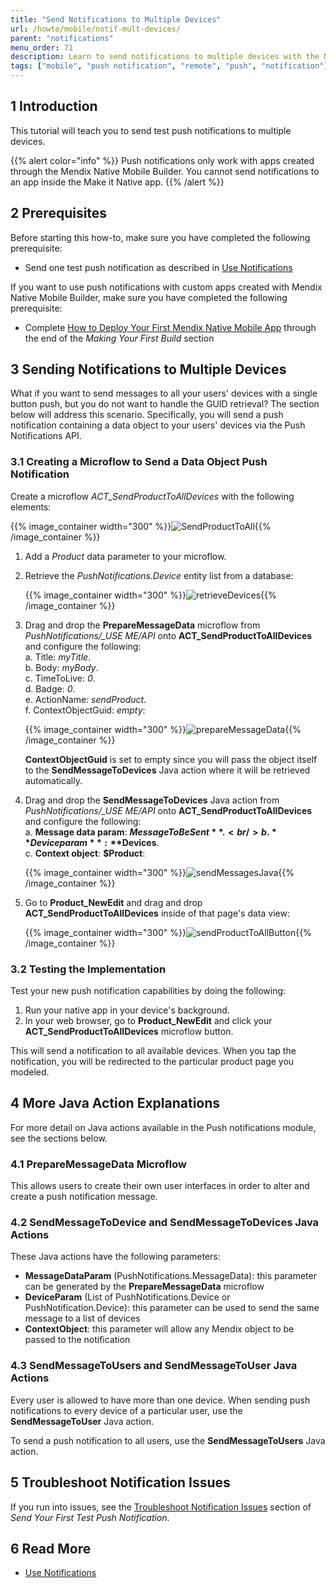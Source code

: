 ```yaml
---
title: "Send Notifications to Multiple Devices"
url: /howto/mobile/notif-mult-devices/
parent: "notifications"
menu_order: 71
description: Learn to send notifications to multiple devices with the Native Mobile Builder.
tags: ["mobile", "push notification", "remote", "push", "notification"]
---
```


## 1 Introduction

This tutorial will teach you to send test push notifications to multiple devices.

{{% alert color="info" %}}
Push notifications only work with apps created through the Mendix Native Mobile Builder. You cannot send notifications to an app inside the Make it Native app.
{{% /alert %}}

## 2 Prerequisites

Before starting this how-to, make sure you have completed the following prerequisite:

* Send one test push notification as described in [Use Notifications](/howto/mobile/notifications/)

If you want to use push notifications with custom apps created with Mendix Native Mobile Builder, make sure you have completed the following prerequisite:

* Complete [How to Deploy Your First Mendix Native Mobile App](/howto/mobile/deploying-native-app/) through the end of the *Making Your First Build* section

## 3 Sending Notifications to Multiple Devices

What if you want to send messages to all your users' devices with a single button push, but you do not want to handle the GUID retrieval? The section below will address this scenario. Specifically, you will send a push notification containing a data object to your users' devices via the Push Notifications API.

### 3.1 Creating a Microflow to Send a Data Object Push Notification 

Create a microflow *ACT_SendProductToAllDevices* with the following elements:

{{% image_container width="300" %}}![SendProductToAll](/attachments/howto/mobile/native-mobile/implementation/notifications/notif-mult-devices/SendProductToAll.png){{% /image_container %}}

1. Add a *Product* data parameter to your microflow.
2. Retrieve the *PushNotifications.Device* entity list from a database:

	{{% image_container width="300" %}}![retrieveDevices](/attachments/howto/mobile/native-mobile/implementation/notifications/notif-mult-devices/retrieveDevices.png){{% /image_container %}}
    
3. Drag and drop the **PrepareMessageData** microflow from *PushNotifications/_USE ME/API* onto **ACT_SendProductToAllDevices** and configure the following:<br />
	a. Title: *myTitle*.<br />
	b. Body: *myBody*.<br />
	c. TimeToLive: *0*.<br />
	d. Badge: *0*.<br />
	e. ActionName: *sendProduct*.<br />
	f. ContextObjectGuid: *empty*:
	
	{{% image_container width="300" %}}![prepareMessageData](/attachments/howto/mobile/native-mobile/implementation/notifications/notif-mult-devices/prepareMessageData.png){{% /image_container %}}

	**ContextObjectGuid** is set to empty since you will pass the object itself to the **SendMessageToDevices** Java action where it will be retrieved automatically. 

4. Drag and drop the **SendMessageToDevices** Java action from *PushNotifications/_USE ME/API* onto **ACT_SendProductToAllDevices** and configure the following:<br />
	a. **Message data param**: **$MessageToBeSent**.<br />
	b. **Device param**: **$Devices**.<br />
	c. **Context object**: **$Product**:
	
	{{% image_container width="300" %}}![sendMessagesJava](/attachments/howto/mobile/native-mobile/implementation/notifications/notif-mult-devices/sendMessagesJava.png){{% /image_container %}}
  
5. Go to **Product_NewEdit** and drag and drop **ACT_SendProductToAllDevices** inside of that page's data view:

	{{% image_container width="300" %}}![sendProductToAllButton](/attachments/howto/mobile/native-mobile/implementation/notifications/notif-mult-devices/sendProductToAllButton.png){{% /image_container %}}

### 3.2 Testing the Implementation

Test your new push notification capabilities by doing the following:

1. Run your native app in your device's background.
2. In your web browser, go to **Product_NewEdit** and click your **ACT_SendProductToAllDevices** microflow button. 

This will send a notification to all available devices. When you tap the notification, you will be redirected to the particular product page you modeled.

## 4 More Java Action Explanations

For more detail on Java actions available in the Push notifications module, see the sections below.

### 4.1 PrepareMessageData Microflow

This allows users to create their own user interfaces in order to alter and create a push notification message. 

### 4.2 SendMessageToDevice and SendMessageToDevices Java Actions

These Java actions have the following parameters:

* **MessageDataParam** (PushNotifications.MessageData): this parameter can be generated by the **PrepareMessageData** microflow
* **DeviceParam** (List of PushNotifications.Device or PushNotification.Device): this parameter can be used to send the same message to a list of devices
* **ContextObject**: this parameter will allow any Mendix object to be passed to the notification

### 4.3 SendMessageToUsers and SendMessageToUser Java Actions

Every user is allowed to have more than one device. When sending push notifications to every device of a particular user, use  the **SendMessageToUser** Java action.

To send a push notification to all users, use the **SendMessageToUsers** Java action.

## 5 Troubleshoot Notification Issues

If you run into issues, see the [Troubleshoot Notification Issues](/howto/mobile/notif-send-test/#troubleshoot) section of *Send Your First Test Push Notification*.

## 6 Read More

* [Use Notifications](/howto/mobile/notifications/)